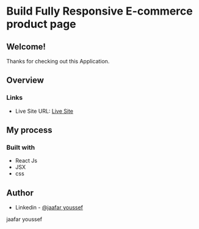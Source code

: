 # Build Fully Responsive E-commerce product page

## Welcome! 
Thanks for checking out this Application.

## Overview

### Links
- Live Site URL: [Live Site](https://ecommercproductpage.netlify.app/)

## My process

### Built with

- React Js
- JSX
- css

## Author

- Linkedin - [@jaafar youssef](https://www.linkedin.com/in/jaafar-youssef-923100249/)

jaafar youssef
